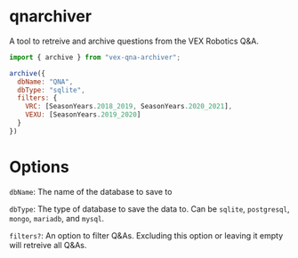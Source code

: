 # qnarchiver

A tool to retreive and archive questions from the VEX Robotics Q&A.

```js
import { archive } from "vex-qna-archiver";

archive({
  dbName: "QNA",
  dbType: "sqlite",
  filters: {
    VRC: [SeasonYears.2018_2019, SeasonYears.2020_2021],
    VEXU: [SeasonYears.2019_2020]
  }
})
```

# Options

`dbName`: The name of the database to save to

`dbType`: The type of database to save the data to. Can be `sqlite`, `postgresql`, `mongo`, `mariadb`, and `mysql`.

`filters?`: An option to filter Q&As. Excluding this option or leaving it empty will retreive all Q&As.